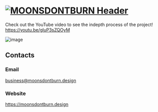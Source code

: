 # [![MOONSDONTBURN Header](https://i.imgur.com/nFhRED0.png)](https://moonsdontburn.design/)

Check out the YouTube video to see the indepth process of the project! https://youtu.be/gluP3sZQOyM

![image](https://user-images.githubusercontent.com/43276017/131542870-173662bc-9765-45f5-9f40-d1ffb7e04ce7.png)

## Contacts

### Email

business@moonsdontburn.design

### Website

https://moonsdontburn.design
